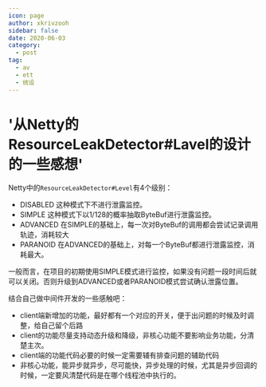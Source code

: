 ```yaml
---
icon: page
author: xkrivzooh
sidebar: false
date: 2020-06-03
category:
  - post
tag:
  - av
  - ett
  - 统设
---
```


# '从Netty的ResourceLeakDetector#Lavel的设计的一些感想'

Netty中的`ResourceLeakDetector#Level`有4个级别：

- DISABLED 这种模式下不进行泄露监控。
- SIMPLE 这种模式下以1/128的概率抽取ByteBuf进行泄露监控。
- ADVANCED 在SIMPLE的基础上，每一次对ByteBuf的调用都会尝试记录调用轨迹，消耗较大
- PARANOID 在ADVANCED的基础上，对每一个ByteBuf都进行泄露监控，消耗最大。

一般而言，在项目的初期使用SIMPLE模式进行监控，如果没有问题一段时间后就可以关闭。否则升级到ADVANCED或者PARANOID模式尝试确认泄露位置。

结合自己做中间件开发的一些感触吧：


- client端新增加的功能，最好都有一个对应的开关，便于出问题的时候及时调整，给自己留个后路
- client的功能尽量支持动态升级和降级，非核心功能不要影响业务功能，分清楚主次。
- client端的功能代码必要的时候一定需要辅有排查问题的辅助代码
- 非核心功能，能异步就异步，尽可能快，异步处理的时候，尤其是异步回调的时候，一定要风清楚代码是在哪个线程池中执行的。

<!-- @include: ../scaffolds/post_footer.md -->
